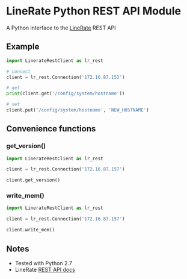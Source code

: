 # LineRate Python REST API Module
A Python interface to the [LineRate](https://linerate.f5.com/) REST API

## Example

```python
import LinerateRestClient as lr_rest

# connect
client = lr_rest.Connection('172.16.87.153')

# get
print(client.get('/config/system/hostname'))

# set
client.put('/config/system/hostname', 'NEW_HOSTNAME')
```

## Convenience functions

### get_version()
```python
import LinerateRestClient as lr_rest

client = lr_rest.Connection('172.16.87.157')

client.get_version()
```

### write_mem()

```python
import LinerateRestClient as lr_rest

client = lr_rest.Connection('172.16.87.157')

client.write_mem()
```

## Notes

* Tested with Python 2.7
* LineRate [REST API docs](https://docs.lineratesystems.com/093Release_2.5/250REST_API_Reference_Guide)